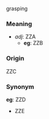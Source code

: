 grasping
### Meaning
+ _adj_: ZZA
    + __eg__: ZZB

### Origin

ZZC

### Synonym

__eg__: ZZD

+ ZZE


